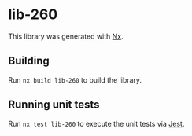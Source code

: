 # lib-260

This library was generated with [Nx](https://nx.dev).

## Building

Run `nx build lib-260` to build the library.

## Running unit tests

Run `nx test lib-260` to execute the unit tests via [Jest](https://jestjs.io).
